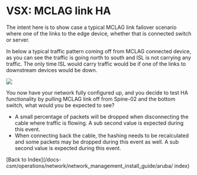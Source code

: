 # VSX: MCLAG link HA

The intent here is to show case a typical MCLAG link failover scenario where one of the links to the edge device, whether that is connected switch or server. 
 
In below a typical traffic pattern coming off from MCLAG connected device, as you can see the traffic is going north to south and ISL is not carrying any traffic. The only time ISL would carry traffic would be if one of the links to downstream devices would be down. 

![](/docs-csm/operations/network/network_management_install_guide/img/mclag_link_ha.png) 

You now have your network fully configured up, and you decide to test HA functionality by pulling MCLAG link off from Spine-02 and the bottom switch, what would you be expected to see?

* A small percentage of packets will be dropped when disconnecting the cable where traffic is flowing. A sub second value is expected during this event.
* When connecting back the cable, the hashing needs to be recalculated and some packets may be dropped during this event as well. A sub second value is expected during this event.


[Back to Index](/docs-csm/operations/network/network_management_install_guide/aruba/
index)
